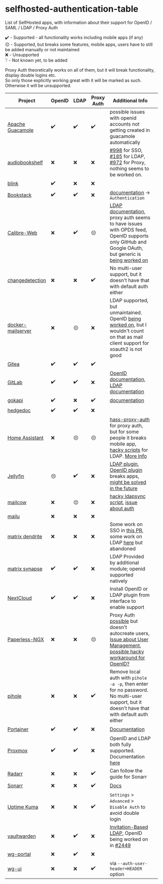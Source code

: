 # selfhosted-authentication-table
List of SelfHosted apps, with information about their support for OpenID / SAML / LDAP / Proxy Auth

✔️ - Supported - all functionality works including mobile apps (if any)  
😔 - Supported, but breaks some features, mobile apps, users have to still be added manually or not maintained  
❌ - Unsupported  
❔ - Not known yet, to be added  

Proxy Auth theoretically works on all of them, but it will break functionality, display double logins etc.   
So only those explicitly working great with it will be marked as such. Otherwise it will be unsupported.  

| **Project**                                                                     | **OpenID** | **LDAP** | **Proxy Auth** | **Additional Info**                                                                                                                                                                                                                                                                                                    |   |
|---------------------------------------------------------------------------------|------------|----------|----------------|------------------------------------------------------------------------------------------------------------------------------------------------------------------------------------------------------------------------------------------------------------------------------------------------------------------------|---|
| [Apache Guacamole](https://guacamole.apache.org/)                               | ✔️          | ✔️        | ✔️              | possible issues with openid accounts not getting created in guacamole automatically                                                                                                                                                                                                                                    |   |
| [audiobookshelf](https://www.audiobookshelf.org/)                               | ❌          | ❌        | ❌              | [#998](https://github.com/advplyr/audiobookshelf/issues/998) for SSO, [#185](https://github.com/advplyr/audiobookshelf/issues/185) for LDAP, [#972](https://github.com/advplyr/audiobookshelf/issues/972) for Proxy, nothing seems to be worked on.                                                                    |   |
| [blink](https://github.com/JaneJeon/blink)                                      | ✔️          | ❌        | ❌              |                                                                                                                                                                                                                                                                                                                        |   |
| [Bookstack](https://www.bookstackapp.com/)                                      | ✔️          | ✔️        | ❌              | [documentation](https://www.bookstackapp.com/docs/admin/) -> `Authentication`                                                                                                                                                                                                                                          |   |
| [Calibre-Web](https://github.com/janeczku/calibre-web)                          | ❌          | ✔️        | 😔              | [LDAP documentation](https://github.com/janeczku/calibre-web/wiki/LDAP-Login), proxy auth seems to have issues with OPDS feed, OpenID supports only GitHub and Google OAuth, but generic is [being worked on](https://github.com/janeczku/calibre-web/pull/2211)                                                       |   |
| [changedetection](https://github.com/dgtlmoon/changedetection.io)               | ❌          | ❌        | ✔️              | No multi-user support, but it doesn't have that with default auth either                                                                                                                                                                                                                                               |   |
| [docker-mailserver](https://docker-mailserver.github.io/docker-mailserver/edge) | ❌          | 😔        | ❌              | LDAP supported, but unmaintained. OpenID [being worked on](https://github.com/docker-mailserver/docker-mailserver/issues/2713), but I wouldn't count on that as mail client support for xoauth2 is not good                                                                                                            |   |
| [Gitea](https://gitea.io/en-us/)                                                | ✔️          | ✔️        | ✔️              |                                                                                                                                                                                                                                                                                                                        |   |
| [GitLab](https://gitlab.com)                                                    | ✔️          | ✔️        | ❌              | [OpenID documentation](https://docs.gitlab.com/ee/administration/auth/oidc.html), [LDAP documentation](https://docs.gitlab.com/ee/administration/auth/ldap/)                                                                                                                                                           |   |
| [gokapi](https://github.com/Forceu/Gokapi)                                      | ✔️          | ❌        | ✔️              | [documentation](https://gokapi.readthedocs.io/en/latest/setup.html#authentication)                                                                                                                                                                                                                                     |   |
| [hedgedoc](https://hedgedoc.org)                                                | ✔️          | ✔️        | ❌              |                                                                                                                                                                                                                                                                                                                        |   |
| [Home Assistant](https://www.home-assistant.io)                                 | ❌          | 😔        | 😔              | [hass-proxy-auth](https://github.com/BeryJu/hass-auth-header) for proxy auth, but for some people it breaks mobile app, [hacky scripts](https://gist.github.com/rechner/57c123d243b8adb83ccb1dc94c80847f) for LDAP. [More Info](https://www.home-assistant.io/docs/authentication/providers/)                          |   |
| [Jellyfin](https://jellyfin.org/)                                               | 😔          | ✔️        | ❌              | [LDAP plugin](https://github.com/jellyfin/jellyfin-plugin-ldapauth), [OpenID plugin](https://github.com/9p4/jellyfin-plugin-sso) breaks apps, [might be solved in the future](https://github.com/jellyfin/jellyfin-meta/issues/28)                                                                                     |   |
| [mailcow](https://mailcow.email/)                                               | ❌          | 😔        | ❌              | [hacky ldapsync script](https://github.com/Programmierus/ldap-mailcow), [issue about auth](https://github.com/mailcow/mailcow-dockerized/issues/2316)                                                                                                                                                                  |   |
| [mailu](https://mailu.io)                                                       | ❌          | ❌        | ❌              |                                                                                                                                                                                                                                                                                                                        |   |
| [matrix dendrite](https://github.com/matrix-org/dendrite)                       | ❌          | ❌        | ❌              | Some work on SSO in [this PR](https://github.com/matrix-org/dendrite/pull/2492), some work on LDAP [here](https://github.com/matrix-org/dendrite/pull/1877) but abandoned                                                                                                                                              |   |
| [matrix synapse](https://matrix.org/docs/projects/server/synapse)               | ✔️          | ✔️        | ❌              | LDAP Provided by additional module; openid supported natively                                                                                                                                                                                                                                                          |   |
| [NextCloud](https://nextcloud.com)                                              | ✔️          | ✔️        | ❌              | Install OpenID or LDAP plugin from interface to enable support                                                                                                                                                                                                                                                         |   |
| [Paperless-NGX](https://github.com/paperless-ngx/paperless-ngx)                 | ❌          | ❌        | 😔              | Proxy Auth [possible](https://goauthentik.io/integrations/services/paperless-ng) but doesn't autocreate users, [Issue about User Management](https://github.com/paperless-ngx/paperless-ngx/discussions/625), [possible hacky workaround for OpenID?](https://ciphermenial.github.io/posts/adding-oauth-to-paperless/) |   |
| [pihole](https://pi-hole.net)                                                   | ❌          | ❌        | ✔️              | Remove local auth with `pihole -a -p`, then enter for no password. No multi-user support, but it doesn't have that with default auth either                                                                                                                                                                            |   |
| [Portainer](https://www.portainer.io/)                                          | ✔️          | ✔️        | ❌              | [Documentation](https://docs.portainer.io/admin/settings/authentication/oauth)                                                                                                                                                                                                                                         |   |
| [Proxmox](https://www.proxmox.com/en/)                                          | ✔️          | ✔️        | ❌              | OpenID and LDAP both fully supported. Documentation [here](https://pve.proxmox.com/wiki/User_Management)                                                                                                                                                                                                               |   |
| [Radarr](https://radarr.video/)                                                 | ❌          | ❌        | ✔️              | Can follow the guide for Sonarr                                                                                                                                                                                                                                                                                        |   |
| [Sonarr](https://sonarr.tv/)                                                    | ❌          | ❌        | ✔️              | [Docs](https://goauthentik.io/integrations/services/sonarr/)                                                                                                                                                                                                                                                           |   |
| [Uptime Kuma](https://uptime.kuma.pet)                                          | ❌          | ❌        | ✔️              | `Settings` > `Advanced` > `Disable Auth` to avoid double login                                                                                                                                                                                                                                                         |   |
| [vaultwarden](https://github.com/dani-garcia/vaultwarden)                       | ❌          | ✔️        | ❌              | [Invitation-Based LDAP](https://github.com/dani-garcia/vaultwarden/wiki/Syncing-users-from-LDAP), OpenID being worked on in [#2449](https://github.com/dani-garcia/vaultwarden/pull/2449)                                                                                                                              |   |
| [wg-portal](https://github.com/h44z/wg-portal)                                  | ❌          | ✔️        | ❌              |                                                                                                                                                                                                                                                                                                                        |   |
| [wg-ui](https://github.com/EmbarkStudios/wg-ui)                                 | ❌          | ❌        | ✔️              | via `--auth-user-header=HEADER` option                                                                                                                                                                                                                                                                                 |   |